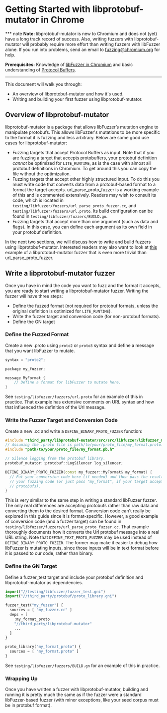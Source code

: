 # Getting Started with libprotobuf-mutator in Chrome

*** note
**Note:** libprotobuf-mutator is new to Chromium and does not (yet) have a
long track record of success. Also, writing fuzzers with libprotobuf-mutator
will probably require more effort than writing fuzzers with libFuzzer alone.
If you run into problems, send an email to [fuzzing@chromium.org] for help.

**Prerequisites:** Knowledge of [libFuzzer in Chromium] and basic understanding of
[Protocol Buffers].
***

This document will walk you through:

* An overview of libprotobuf-mutator and how it's used.
* Writing and building your first fuzzer using libprotobuf-mutator.

## Overview of libprotobuf-mutator
libprotobuf-mutator is a package that allows libFuzzer’s mutation engine to
manipulate protobufs. This allows libFuzzer's mutations to be more specific
    to the format it is fuzzing and less arbitrary. Below are some good use cases
for libprotobuf-mutator:

* Fuzzing targets that accept Protocol Buffers as input. Note that if you are
fuzzing a target that accepts protobuffers, your protobuf definition *cannot*
be optimized for `LITE_RUNTIME`, as is the case with almost all protobuf
definitions in Chromium. To get around this you can copy the file without the
optimization.
* Fuzzing targets that accept other highly structured input. To do this you
must write code that converts data from a protobuf-based format to a format the
target accepts. url_parse_proto_fuzzer is a working example of this and is
commented extensively. Readers may wish to consult its code, which is located in
`testing/libfuzzer/fuzzers/url_parse_proto_fuzzer.cc`, and
`testing/libfuzzer/fuzzers/url.proto`. Its build configuration can be found
in `testing/libfuzzer/fuzzers/BUILD.gn`.
* Fuzzing targets that accept more than one argument (such as data and flags).
In this case, you can define each argument as its own field in your protobuf
definition.

In the next two sections, we will discuss how to write and build fuzzers using
libprotobuf-mutator. Interested readers may also want to look at [this] example
of a libprotobuf-mutator fuzzer that is even more trivial than
url_parse_proto_fuzzer.

## Write a libprotobuf-mutator fuzzer

Once you have in mind the code you want to fuzz and the format it accepts, you
are ready to start writing a libprotobuf-mutator fuzzer. Writing the fuzzer
will have three steps:

* Define the fuzzed format (not required for protobuf formats, unless the
original definition is optimized for `LITE_RUNTIME`).
* Write the fuzzer target and conversion code (for non-protobuf formats).
* Define the GN target

### Define the Fuzzed Format
Create a new .proto using `proto2` or `proto3` syntax and define a message that
you want libFuzzer to mutate.

``` cpp
syntax = "proto2";

package my_fuzzer;

message MyFormat {
    // Define a format for libFuzzer to mutate here.
}
```

See `testing/libfuzzer/fuzzers/url.proto` for an example of this in practice.
That example has extensive comments on URL syntax and how that influenced
the definition of the Url message.

### Write the Fuzzer Target and Conversion Code
Create a new .cc and write a `DEFINE_BINARY_PROTO_FUZZER` function:

```cpp
#include "third_party/libprotobuf-mutator/src/src/libfuzzer/libfuzzer_macro.h"
// Assuming the .proto file is path/to/your/proto_file/my_format.proto.
#include "path/to/your/proto_file/my_format.pb.h"

// Silence logging from the protobuf library.
protobuf_mutator::protobuf::LogSilencer log_silencer;

DEFINE_BINARY_PROTO_FUZZER(const my_fuzzer::MyFormat& my_format) {
  // Put your conversion code here (if needed) and then pass the result to
  // your fuzzing code (or just pass "my_format", if your target accepts
  // protobufs).
}
```

This is very similar to the same step in writing a standard libFuzzer fuzzer.
The only real differences are accepting protobufs rather than raw data and
converting them to the desired format. Conversion code can't really be explored
in this guide since it is format-specific. However, a good example of conversion
code (and a fuzzer target) can be found in
`testing/libfuzzer/fuzzers/url_parse_proto_fuzzer.cc`. That example thoroughly
documents how it converts the Url protobuf message into a real URL string.
Note that `DEFINE_TEXT_PROTO_FUZZER` may be used instead of
`DEFINE_BINARY_PROTO_FUZZER`. The former may make it easier to debug how
libFuzzer is mutating inputs, since those inputs will be in text format before
it is passed to our code, rather than binary.

### Define the GN Target
Define a fuzzer_test target and include your protobuf definition and
libprotobuf-mutator as dependencies.

```python
import("//testing/libfuzzer/fuzzer_test.gni")
import("//third_party/protobuf/proto_library.gni")

fuzzer_test("my_fuzzer") {
  sources = [ "my_fuzzer.cc" ]
  deps = [
    :my_format_proto
    "//third_party/libprotobuf-mutator"
    ...
  ]
}

proto_library("my_format_proto") {
  sources = [ "my_format.proto" ]
}
```

See `testing/libfuzzer/fuzzers/BUILD.gn` for an example of this in practice.

### Wrapping Up
Once you have written a fuzzer with libprotobuf-mutator, building and running
it is pretty much the same as if the fuzzer were a standard libFuzzer-based
fuzzer (with minor exceptions, like your seed corpus must be in protobuf
format).

[libFuzzer in Chromium]: getting_started.md
[Protocol Buffers]: https://developers.google.com/protocol-buffers/docs/cpptutorial
[fuzzing@chromium.org]: mailto:fuzzing@chromium.org
[this]: https://github.com/google/libprotobuf-mutator/tree/master/examples/libfuzzer/libfuzzer_example.cc
